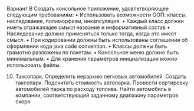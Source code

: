 Вариант В
Создать консольное приложение, удовлетворяющее следующим требованиям:
• Использовать возможности ООП: классы, наследование, полиморфизм, инкапсуляция.
• Каждый класс должен иметь отражающее смысл название и информативный состав
• Наследование должно применяться только тогда, когда это имеет смысл.
• При кодировании должны быть использованы соглашения об оформлении
кода java code convention.
• Классы должны быть грамотно разложены по пакетам.
• Консольное меню должно быть минимальным.
• Для хранения параметров инициализации можно использовать файлы.

10. Таксопарк. Определить иерархию легковых автомобилей. Создать таксопарк. Подсчитать стоимость автопарка. Провести сортировку автомобилей
    парка по расходу топлива. Найти автомобиль в компании, соответствующий заданному диапазону параметров скоро